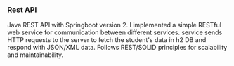 ### Rest API

Java REST API with Springboot version 2. I implemented a simple RESTful web service for communication between different services. service sends HTTP requests to the server to fetch the student's data in h2 DB and respond with JSON/XML data. Follows REST/SOLID principles for scalability and maintainability.
